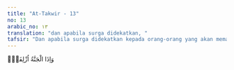 ```yaml
---
title: "At-Takwir - 13"
no: 13
arabic_no: ١٣
translation: "dan apabila surga didekatkan, "
tafsir: "Dan apabila surga didekatkan kepada orang-orang yang akan memasukinya yaitu orang-orang mukmin yang bertakwa. Ini adalah balasan atas jerih payah dan usaha mereka berjihad menegakkan agama Allah dan menjalankan perintah agama. Allah berfirman:\n\nDan surga didekatkan kepada orang-orang yang bertakwa. (asy-Syu'ara'/26: 90)"
---
```

وَاِذَا الْجَنَّةُ اُزْلِفَتْۖ